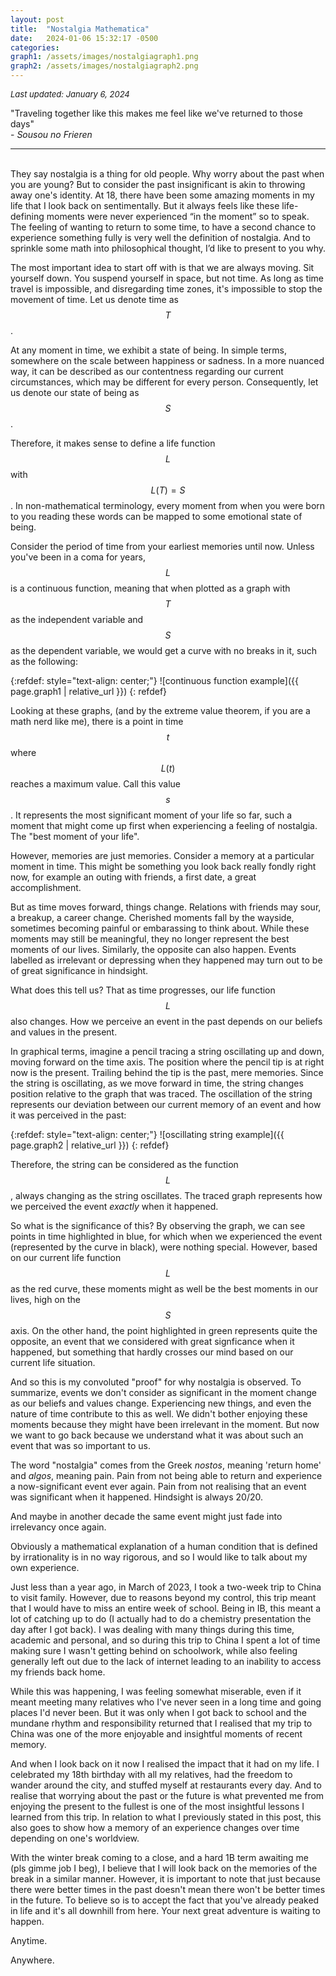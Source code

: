 ```yaml
---
layout: post
title:  "Nostalgia Mathematica" 
date:   2024-01-06 15:32:17 -0500
categories:
graph1: /assets/images/nostalgiagraph1.png
graph2: /assets/images/nostalgiagraph2.png
---
```


_<font size= "2"> Last updated: January 6, 2024 </font>_


"Traveling together like this makes me feel like we've returned to those days"
\
 \- *Sousou no Frieren*

******
<br>
They say nostalgia is a thing for old people.
Why worry about the past when you are young?
But to consider the past insignificant is akin to throwing away one's identity.
At 18, there have been some amazing moments in my life that I look back on sentimentally.
But it always feels like these life-defining moments were never experienced “in the moment” so to speak.
The feeling of wanting to return to some time, to have a second chance to experience something fully is very well the definition of nostalgia.
And to sprinkle some math into philosophical thought, I’d like to present to you why.

The most important idea to start off with is that we are always moving.
Sit yourself down.
You suspend yourself in space, but not time.
As long as time travel is impossible, and disregarding time zones, it's impossible to stop the movement of time.
Let us denote time as $$T$$.

At any moment in time, we exhibit a state of being.
In simple terms, somewhere on the scale between happiness or sadness.
In a more nuanced way, it can be described as our contentness regarding our current circumstances, which may be different for every person.
Consequently, let us denote our state of being as $$S$$.

Therefore, it makes sense to define a life function $$L$$ with $$L(T) = S$$.
In non-mathematical terminology, every moment from when you were born to you reading these words can be mapped to some emotional state of being.

Consider the period of time from your earliest memories until now.
Unless you've been in a coma for years, $$L$$ is a continuous function, meaning that when plotted as a graph with $$T$$ as the independent variable
and $$S$$ as the dependent variable, we would get a curve with no breaks in it, such as the following:

{:refdef: style="text-align: center;"}
![continuous function example]({{ page.graph1 | relative_url }})
{: refdef}

Looking at these graphs, (and by the extreme value theorem, if you are a math nerd like me),
there is a point in time $$t$$ where $$L(t)$$ reaches a maximum value. Call this value $$s$$. It represents the most significant moment of your life so far,
such a moment that might come up first when experiencing a feeling of nostalgia. The "best moment of your life".

However, memories are just memories. Consider a memory at a particular moment in time.
This might be something you look back really fondly right now, for example an outing with friends, a first date, a great accomplishment.

But as time moves forward, things change. Relations with friends may sour, a breakup, a career change. Cherished moments fall by the wayside,
sometimes becoming painful or embarassing to think about. While these moments may still be meaningful, they no longer represent the best moments
of our lives. Similarly, the opposite can also happen. Events labelled as irrelevant or depressing when they happened may turn out to be of 
great significance in hindsight. 

What does this tell us?
That as time progresses, our life function $$L$$ also changes. How we perceive an event in the past depends on our beliefs and values in the present.

In graphical terms, imagine a pencil tracing a string oscillating up and down,
moving forward on the time axis.
The position where the pencil tip is at right now is the present. Trailing behind the tip is the past, mere memories.
Since the string is oscillating, as we move forward in time, the string changes position relative to the graph that was traced.
The oscillation of the string represents our deviation between our current memory of an event and how it was perceived in the past:

{:refdef: style="text-align: center;"}
![oscillating string example]({{ page.graph2 | relative_url }})
{: refdef}

Therefore, the string can be considered as the function $$L$$, always changing as the string oscillates. The traced graph represents how we perceived
the event *exactly* when it happened.

So what is the significance of this? By observing the graph, we can see points in time highlighted in blue,
for which when we experienced the event (represented by the curve in black), were nothing special.
However, based on our current life function $$L$$ as the red curve, these moments might as well be the best moments in our lives, high on the $$S$$ axis.
On the other hand, the point highlighted in green represents quite the opposite, an event that we considered with great signficance when it happened,
but something that hardly crosses our mind based on our current life situation.

And so this is my convoluted "proof" for why nostalgia is observed. 
To summarize, events we don't consider as significant in the moment change as our beliefs and values change. Experiencing new things, and even
the nature of time contribute to this as well. We didn't bother enjoying these moments because they might have been irrelevant in the moment.
But now we want to go back because we understand what it was about such an event that was so important to us.

The word "nostalgia" comes from the Greek *nostos*, meaning 'return home' and *algos*, meaning pain. Pain from not being able to return and
experience a now-significant event ever again. Pain from not realising that an event was significant when it happened. Hindsight is always 20/20.

And maybe in another decade the same
event might just fade into irrelevancy once again.

Obviously a mathematical explanation of a human condition that is defined by irrationality is in no way rigorous, and so I would like to talk
about my own experience.

Just less than a year ago, in March of 2023, I took a two-week trip to China to visit family.
However, due to reasons beyond my control, this trip meant that I would have to miss an entire week of school.
Being in IB, this meant a lot of catching up to do (I actually had to do a chemistry presentation the day after I got back).
I was dealing with many things during this time, academic and personal, and so during this trip to China I spent a lot of time making sure
I wasn't getting behind on schoolwork, while also feeling generally left out due to the lack of internet leading to an inability to access my friends
back home.

While this was happening, I was feeling somewhat miserable, even if
it meant meeting many relatives who I've never seen in a long time and going places I'd never been. But it was only when I got back to school and the mundane
rhythm and responsibility returned that I realised that my trip to China was one of the more enjoyable and insightful moments of recent memory.


And when I look back on it now I realised the impact that it had on my life. I celebrated my 18th birthday with all my relatives,
had the freedom to wander around the city, and stuffed myself at restaurants every day. And to realise that worrying about the past or the future is what prevented
me from enjoying the present to the fullest is one of the most insightful lessons I learned from this trip.
In relation to what I previously stated in this post, this also goes to show how a memory of an experience changes over time depending on
one's worldview.

With the winter break coming to a close, and a hard 1B term awaiting me (pls gimme job I beg), I believe that I will look back on the memories of the break in a similar
manner. However, it is important to note that just because there were better times in the past doesn't mean there won't be better times in the
future. To believe so is to accept the fact that you've already peaked in life and it's all downhill from here.
Your next great adventure is waiting to happen.

Anytime.

Anywhere.








